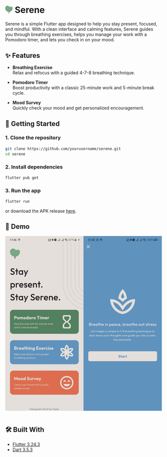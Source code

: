 # <img src="https://github.com/alkausarhapis/Serene/blob/master/assets/images/fill-logo.png?raw=true" alt="Serene Logo" width="24"/> Serene

Serene is a simple Flutter app designed to help you stay present, focused, and mindful. With a clean interface and calming features, Serene guides you through breathing exercises, helps you manage your work with a Pomodoro timer, and lets you check in on your mood.

## ✨ Features

- **Breathing Exercise**  
  Relax and refocus with a guided 4-7-8 breathing technique.

- **Pomodoro Timer**  
  Boost productivity with a classic 25-minute work and 5-minute break cycle.

- **Mood Survey**  
  Quickly check your mood and get personalized encouragement.

## 🚀 Getting Started

### 1. Clone the repository

```sh
git clone https://github.com/yourusername/serene.git
cd serene
```

### 2. Install dependencies

```sh
flutter pub get
```

### 3. Run the app

```sh
flutter run
```

or download the APK release [here](https://github.com/yourusername/serene/releases).

## 📱 Demo

<table>
<img src="https://github.com/alkausarhapis/Serene/blob/master/screenshots/home_mobile.jpg?raw=true" alt="Home" width="50%"/>
<img src="https://github.com/alkausarhapis/Serene/blob/master/screenshots/breathe_exercise_mobile.jpg?raw=true" alt="Breathe Exercise" width="50%"/>
</table>

## 🛠️ Built With

- [Flutter 3.24.3](https://flutter.dev/)
- [Dart 3.5.3](https://dart.dev/)

